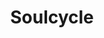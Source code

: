 ---
ee_id: '4388'
site: '1'
type: '2'
url: 2017-039-soulcycle
title: Soulcycle
year: '2017'
display_year: '2017'
medium: Inkjet on canvas (x3)
dims: 108 x 36 in
pitch:
ps:
live_url:
related:
youtube:
related_code:
imgs: 2018-039-soulcycle-database-01.jpg
subheading:
download:
add_credit:
add_credits:
commission:
layout: things-i-made
---